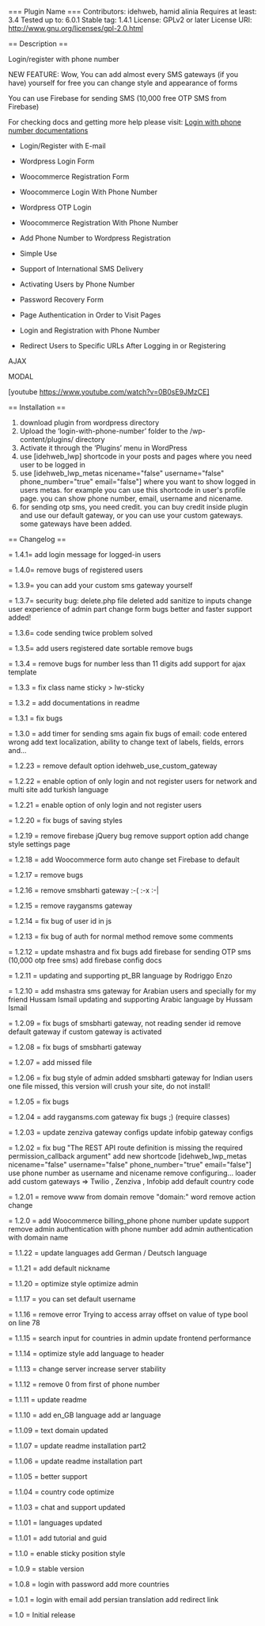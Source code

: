 === Plugin Name ===
Contributors: idehweb, hamid alinia
Requires at least: 3.4
Tested up to: 6.0.1
Stable tag: 1.4.1
License: GPLv2 or later
License URI: http://www.gnu.org/licenses/gpl-2.0.html


== Description ==

Login/register with phone number

NEW FEATURE: 
Wow, You can add almost every SMS gateways (if you have) yourself for free
you can change style and appearance of forms 


You can use Firebase for sending SMS (10,000 free OTP SMS from Firebase)

For checking docs and getting more help please visit:
[Login with phone number documentations](https://idehweb.com/product/login-with-phone-number-in-wordpress/ "login & register with phone number")

* Login/Register with E-mail

* Wordpress Login Form

* Woocommerce Registration Form

* Woocommerce Login With Phone Number

* Wordpress OTP Login

* Woocommerce Registration With Phone Number

* Add Phone Number to Wordpress Registration

* Simple Use

* Support of International SMS Delivery

* Activating Users by Phone Number

* Password Recovery Form

* Page Authentication in Order to Visit Pages

* Login and Registration with Phone Number

* Redirect Users to Specific URLs After Logging in or Registering

AJAX

MODAL

[youtube https://www.youtube.com/watch?v=0B0sE9JMzCE]

== Installation ==

1. download plugin from wordpress directory
1. Upload the ‘login-with-phone-number’ folder to the /wp-content/plugins/ directory
1. Activate it through the ‘Plugins’ menu in WordPress
1. use  [idehweb_lwp] shortcode in your posts and pages where you need user to be logged in
1. use  [idehweb_lwp_metas nicename="false" username="false" phone_number="true" email="false"] where you want to show logged in users metas. for example you can use this shortcode in user's profile page. you can show phone number, email, username and nicename.
1. for sending otp sms, you need credit. you can buy credit inside plugin and use our default gateway, or you can use your custom gateways. some gateways have been added.

== Changelog ==

= 1.4.1=
add login message for logged-in users    

= 1.4.0=
remove bugs of registered users

= 1.3.9=
you can add your custom sms gateway yourself
 
= 1.3.7= 
security bug: delete.php file deleted
add sanitize to inputs
change user experience of admin part
change form bugs
better and faster support added!

= 1.3.6= 
code sending twice problem solved

= 1.3.5= 
add users registered date sortable
remove bugs

= 1.3.4 = 
remove bugs for number less than 11 digits
add support for ajax template

= 1.3.3 = 
fix class name sticky > lw-sticky

= 1.3.2 = 
add documentations in readme

= 1.3.1 = 
fix bugs 

= 1.3.0 = 
add timer for sending sms again
fix bugs of email: code entered wrong
add text localization, ability to change text of labels, fields, errors and...

= 1.2.23 = 
remove default option idehweb_use_custom_gateway 

= 1.2.22 = 
enable option of only login and not register users for network and multi site
add turkish language

= 1.2.21 = 
enable option of only login and not register users

= 1.2.20 = 
fix bugs of saving styles

= 1.2.19 =
remove firebase jQuery bug
remove support option
add change style settings page

= 1.2.18 =
add Woocommerce form auto change
set Firebase to default

= 1.2.17 =
remove bugs 

= 1.2.16 =
remove smsbharti gateway :-( :-x :-|

= 1.2.15 =
remove raygansms gateway

= 1.2.14 =
fix bug of user id in js

= 1.2.13 =
fix bug of auth for normal method
remove some comments

= 1.2.12 =
update mshastra and fix bugs
add firebase for sending OTP sms (10,000 otp free sms)
add firebase config docs

= 1.2.11 =
updating and supporting pt_BR language by Rodriggo Enzo

= 1.2.10 =
add mshastra sms gateway for Arabian users and specially for my friend Hussam Ismail
updating and supporting Arabic language by Hussam Ismail

= 1.2.09 =
fix bugs of smsbharti gateway, not reading sender id
remove default gateway if custom gateway is activated


= 1.2.08 =
fix bugs of smsbharti gateway

= 1.2.07 =
add missed file

= 1.2.06 =
fix bug style of admin
added smsbharti gateway for Indian users
one file missed, this version will crush your site, do not install!


= 1.2.05 =
fix bugs

= 1.2.04 =
add raygansms.com gateway
fix bugs ;) (require classes)

= 1.2.03 =
update zenziva gateway configs
update infobip gateway configs


= 1.2.02 =
fix bug "The REST API route definition is missing the required permission_callback argument"
add new shortcode [idehweb_lwp_metas nicename="false" username="false" phone_number="true" email="false"]
use phone number as username and nicename
remove configuring... loader
add custom gateways => Twilio , Zenziva , Infobip
add default country code


= 1.2.01 =
remove www from domain
remove "domain:" word
remove action change

= 1.2.0 =
add Woocommerce billing_phone phone number update support
remove admin authentication with phone number
add admin authentication with domain name

= 1.1.22 =
update languages
add German / Deutsch language

= 1.1.21 =
add default nickname


= 1.1.20 =
optimize style
optimize admin


= 1.1.17 =
you can set default username

= 1.1.16 =
remove error  Trying to access array offset on value of type bool on line 78

= 1.1.15 =
search input for countries in admin
update frontend performance

= 1.1.14 =
optimize style
add language to header

= 1.1.13 =
change server
increase server stability

= 1.1.12 =
remove 0 from first of phone number

= 1.1.11 =
update readme

= 1.1.10 =
add en_GB language
add ar language

= 1.1.09 =
text domain updated

= 1.1.07 =
update readme installation part2

= 1.1.06 =
update readme installation part

= 1.1.05 =
better support

= 1.1.04 =
country code optimize

= 1.1.03 =
chat and support updated

= 1.1.01 =
languages updated

= 1.1.01 =
add tutorial and guid

= 1.1.0 =
enable sticky position style


= 1.0.9 =
stable version

= 1.0.8 =
login with password
add more countries 

= 1.0.1 =
login with email
add persian translation
add redirect link

= 1.0 =
Initial release

